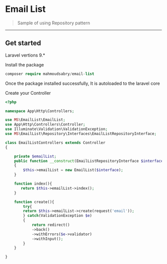 # Email List 
> Sample of using Repository pattern 
---------- 
## Get started 

Laravel vertions 9.*

Install the package

~~~php  
composer require mahmoudsabry/email-list
~~~  

Once the package installed successfully, It is autoloaded to the laravel core

Create your Controller 

~~~php  
<?php

namespace App\Http\Controllers;

use MS\EmailList\EmailList;
use App\Http\Controllers\Controller;
use Illuminate\Validation\ValidationException;
use MS\EmailList\Repository\Interfaces\EmailListRepositoryInterface;

class EmailListControllers extends Controller
{

    private $emailList;
    public function __construct(EmailListRepositoryInterface $interface)
    {
        $this->emailList = new EmailList($interface);
    }

    function index(){
       return $this->emailList->index();
    }

    function create(){
        try{
        return $this->emailList->create(request('email'));
        } catch(ValidationException $e)
        {
            return redirect()
            ->back()
            ->withErrors($e->validator)
            ->withInput();
        }
    }

}
~~~  
